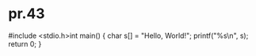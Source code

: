 # pr.43
#include <stdio.h>int main() {
  char s[] = "Hello, World!";
  printf("%s\n", s);
  return 0;
}
